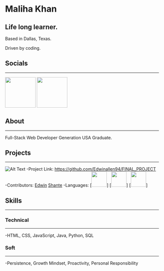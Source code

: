 
Maliha Khan
============

Life long learner.
------------------

Based in Dallas, Texas.

Driven by coding.

## Socials
---------

[<img src="https://www.fpsa.org/wp-content/uploads/linkedin-logo-copy.png" width="100">](https://www.linkedin.com/in/malihatahirkhan/)
[<img src="https://github.githubassets.com/images/modules/logos_page/GitHub-Mark.png" width="100">](https://github.com/Maliha000)

## About
--------

Full-Stack Web Developer
Generation USA Graduate.

## Projects
----------------

![Alt Text](https://media.giphy.com/media/g2D8z9BW4t1rECPh82/giphy.gif)
-Project Link: https://github.com/Edwinallen94/FINAL_PROJECT
-Contributors: [Edwin](https://github.com/Edwinallen94) [Shante](https://github.com/bfemeng)
-Languages: [<img src="https://seeklogo.com/images/H/html5-logo-EF92D240D7-seeklogo.com.png" width="50">] [<img src="https://seeklogo.com/images/C/css3-logo-8724075274-seeklogo.com.png" width="50">] [<img src="https://1000logos.net/wp-content/uploads/2020/09/JavaScript-Logo.png" width="50">]

## Skills
-----------
### Technical
--------------
-HTML, CSS, JavaScript, Java, Python, SQL

### Soft
----------
-Persistence, Growth Mindset, Proactivity, Personal Responsibility



